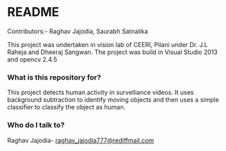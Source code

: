 # README #

Contributors:- Raghav Jajodia, Saurabh Satnalika

This project was undertaken in vision lab of CEERI, Pilani under Dr. J.L Raheja and Dheeraj Sangwan. The project was build in Visual Studio 2013 and opencv 2.4.5

### What is this repository for? ###

This project detects human activity in survelliance videos. It uses background subtraction to identify moving objects and then uses a simple classifier to classify the object as human.

### Who do I talk to? ###

Raghav Jajodia- raghav_jajodia777@rediffmail.com